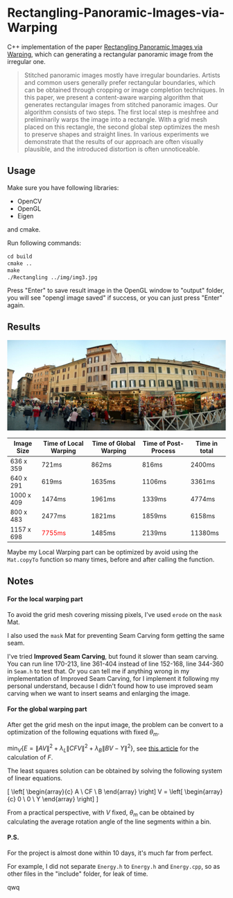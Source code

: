 # Rectangling-Panoramic-Images-via-Warping
C++ implementation of the paper [Rectangling Panoramic Images via Warping](https://kaiminghe.github.io/publications/sig13pano.pdf), which can generating a rectangular panoramic image from the irregular one.

>Stitched panoramic images mostly have irregular boundaries. Artists and common users generally prefer rectangular boundaries, which can be obtained through cropping or image completion techniques. In this paper, we present a content-aware warping algorithm that generates rectangular images from stitched panoramic images. Our algorithm consists of two steps. The first local step is meshfree and preliminarily warps the image into a rectangle. With a grid mesh placed on this rectangle, the second global step optimizes the mesh to preserve shapes and straight lines. In various experiments we demonstrate that the results of our approach are often visually plausible, and the introduced distortion is often unnoticeable.

## Usage

Make sure you have following libraries:

- OpenCV
- OpenGL
- Eigen

and cmake.

Run following commands:

```
cd build
cmake ..
make
./Rectangling ../img/img3.jpg
```

Press "Enter" to save result image in the OpenGL window to "output" folder, you will see "opengl image saved" if success, or you can just press "Enter" again.

## Results

![result](./output/result.jpg)

| Image Size | Time of Local Warping                 | Time of Global Warping | Time of Post-Process | Time in total |
| ---------- | ------------------------------------- | ---------------------- | -------------------- | ------------- |
| 636 x 359  | 721ms                                 | 862ms                  | 816ms                | 2400ms        |
| 640 x 291  | 619ms                                 | 1635ms                 | 1106ms               | 3361ms        |
| 1000 x 409 | 1474ms                                | 1961ms                 | 1339ms               | 4774ms        |
| 800 x 483  | 2477ms                                | 1821ms                 | 1859ms               | 6158ms        |
| 1157 x 698 | <span style="color:red">7755ms</span> | 1485ms                 | 2139ms               | 11380ms       |

Maybe my Local Warping part can be optimized by avoid using the `Mat.copyTo` function so many times, before and after calling the function.

## Notes

#### For the local warping part

To avoid the grid mesh covering missing pixels, I've used `erode` on the `mask` Mat.

I also used the `mask` Mat for preventing Seam Carving form getting the same seam.

I've tried **Improved Seam Carving**, but found it slower than seam carving. You can run line 170-213, line 361-404 instead of line 152-168, line 344-360 in `Seam.h` to test that. Or you can tell me if anything wrong in my implementation of Improved Seam Carving, for I implement it following my personal understand, because I didn't found how to use improved seam carving when we want to insert seams and enlarging the image.

#### For the global warping part

After get the grid mesh on the input image, the problem can be convert to a optimization of the following equations with fixed $\theta_{m}$.

$\displaystyle\min_{V}\{E = \displaystyle\|AV\|^2 + \lambda_{L} \|CFV\|^2 + \lambda_{B}\|BV-Y\|^2\}$, see [this article](https://iquilezles.org/articles/ibilinear/) for the calculation of $F$.

The least squares solution can be obtained by solving the following system of linear equations.

\[ \left[ \begin{array}{c} A \ CF \ B \end{array} \right] V = \left[ \begin{array}{c} 0 \ 0 \ Y \end{array} \right] \]

From a practical perspective, with $V$ fixed, $\theta_m$ can be obtained by calculating the average rotation angle of the line segments within a bin.

#### P.S.

For the project is almost done within 10 days, it's much far from perfect.

For example, I did not separate `Energy.h` to `Energy.h` and `Energy.cpp`, so as other files in the "include" folder, for leak of time.

qwq
